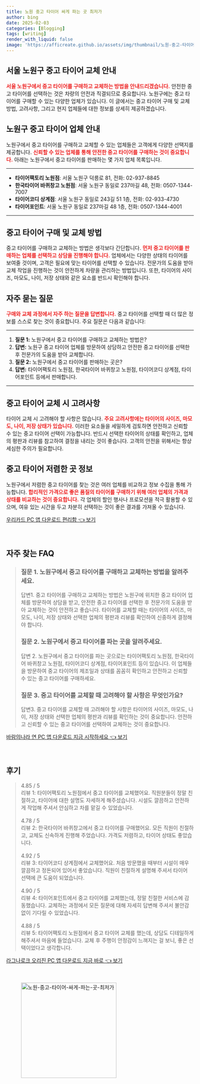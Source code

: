 ```yaml
---
title: 노원 중고 타이어 싸게 파는 곳 최저가
author: bing
date: 2025-02-03
categories: [Blogging]
tags: [writing]
render_with_liquid: false
image: 'https://afficreate.github.io/assets/img/thumbnail/노원-중고-타이어-싸게-파는-곳-최저가.webp'
---
```



<h2 id='서울_노원구_중고_타이어_교체_안내'>서울 노원구 중고 타이어 교체 안내</h2>

<p><b><span style="color: #ee2323;">서울 노원구에서 중고 타이어를 구매하고 교체하는 방법을 안내드리겠습니다.</span></b> 안전한 중고 타이어를 선택하는 것은 차량의 안전과 직결되므로 중요합니다. 노원구에는 중고 타이어를 구매할 수 있는 다양한 업체가 있습니다. 이 글에서는 중고 타이어 구매 및 교체 방법, 고려사항, 그리고 현지 업체들에 대한 정보를 상세히 제공하겠습니다.</p>

<h2 id='노원구_중고_타이어_업체_안내'>노원구 중고 타이어 업체 안내</h2>

<p>노원구에서 중고 타이어를 구매하고 교체할 수 있는 업체들은 고객에게 다양한 선택지를 제공합니다. <b><span style="color: #ee2323;">신뢰할 수 있는 업체를 통해 안전한 중고 타이어를 구매하는 것이 중요합니다.</span></b> 아래는 노원구에서 중고 타이어를 판매하는 몇 가지 업체 목록입니다.</p>

<hr />

<ul>
    <li><b>타이어팩토리 노원점</b>: 서울 노원구 덕릉로 81, 전화: 02-937-8845</li>
    <li><b>한국타이어 바퀴창고 노원점</b>: 서울 노원구 동일로 237마길 48, 전화: 0507-1344-7007</li>
    <li><b>타이어코디 상계점</b>: 서울 노원구 동일로 243길 51 1층, 전화: 02-933-4730</li>
    <li><b>타이어포인트</b>: 서울 노원구 동일로 237마길 48 1층, 전화: 0507-1344-4001</li>
</ul>

<hr />

<h2 id='중고_타이어_구매_및_교체방법'>중고 타이어 구매 및 교체 방법</h2>

<p>중고 타이어를 구매하고 교체하는 방법은 생각보다 간단합니다. <b><span style="color: #ee2323;">먼저 중고 타이어를 판매하는 업체를 선택하고 상담을 진행해야 합니다.</span></b> 업체에서는 다양한 상태의 타이어를 보여줄 것이며, 고객은 필요에 맞는 타이어를 선택할 수 있습니다. 전문가의 도움을 받아 교체 작업을 진행하는 것이 안전하게 차량을 관리하는 방법입니다. 또한, 타이어의 사이즈, 마모도, 나이, 저장 상태와 같은 요소를 반드시 확인해야 합니다.</p>

<h2 id='자주_묻는_질문'>자주 묻는 질문</h2>

<p><b><span style="color: #ee2323;">구매와 교체 과정에서 자주 하는 질문을 답변합니다.</span></b> 중고 타이어를 선택할 때 더 많은 정보를 스스로 찾는 것이 중요합니다. 주요 질문은 다음과 같습니다:</p>

<hr />

<ol>
    <li><b>질문 1:</b> 노원구에서 중고 타이어를 구매하고 교체하는 방법은?</li>
    <li><b>답변:</b> 노원구 중고 타이어 업체를 방문하여 상담하고 안전한 중고 타이어를 선택한 후 전문가의 도움을 받아 교체합니다.</li>
    <li><b>질문 2:</b> 노원구에서 중고 타이어를 판매하는 곳은?</li>
    <li><b>답변:</b> 타이어팩토리 노원점, 한국타이어 바퀴창고 노원점, 타이어코디 상계점, 타이어포인트 등에서 판매합니다.</li>
</ol>

<hr />

<h2 id='중고_타이어_교체_시_고려사항'>중고 타이어 교체 시 고려사항</h2>

<p>타이어 교체 시 고려해야 할 사항은 많습니다. <b><span style="color: #ee2323;">주요 고려사항에는 타이어의 사이즈, 마모도, 나이, 저장 상태가 있습니다.</span></b> 이러한 요소들을 세밀하게 검토하면 안전하고 신뢰할 수 있는 중고 타이어 선택이 가능합니다. 반드시 선택한 타이어의 상태를 확인하고, 업체의 평판과 리뷰를 참고하여 결정을 내리는 것이 좋습니다. 고객의 안전을 위해서는 항상 세심한 주의가 필요합니다.</p>

<h2 id='중고_타이어_저렴한_곳_정보'>중고 타이어 저렴한 곳 정보</h2>

<p>노원구에서 저렴한 중고 타이어를 찾는 것은 여러 업체를 비교하고 정보 수집을 통해 가능합니다. <b><span style="color: #ee2323;">합리적인 가격으로 좋은 품질의 타이어를 구매하기 위해 여러 업체의 가격과 상태를 비교하는 것이 중요합니다.</span></b> 각 업체의 할인 행사나 프로모션을 적극 활용할 수 있으며, 여유 있는 시간을 두고 차분히 선택하는 것이 좋은 결과를 가져올 수 있습니다.</p>


<p><a class="click-button" title="우리카드 PC 앱 다운로드 편리함" href="https://afficreate.github.io/posts/%EC%9A%B0%EB%A6%AC%EC%B9%B4%EB%93%9C-PC-%EC%95%B1-%EB%8B%A4%EC%9A%B4%EB%A1%9C%EB%93%9C-%ED%8E%B8%EB%A6%AC%ED%95%A8/" rel="dofollow">우리카드 PC 앱 다운로드 편리함 👈 보기</a></p><br>
<h2 id='자주_찾는_FAQ'>자주 찾는 FAQ</h2>
<div itemscope="" itemtype="https://schema.org/FAQPage">
<blockquote>
<div itemscope="" itemprop="mainEntity" itemtype="https://schema.org/Question">
<h3 itemprop="name">질문 1. 노원구에서 중고 타이어를 구매하고 교체하는 방법을 알려주세요.</h3>
<div itemscope="" itemprop="acceptedAnswer" itemtype="https://schema.org/Answer">
<span itemprop="text">
<p>답변1. 중고 타이어를 구매하고 교체하는 방법은 노원구에 위치한 중고 타이어 업체를 방문하여 상담을 받고, 안전한 중고 타이어를 선택한 후 전문가의 도움을 받아 교체하는 것이 안전하고 좋습니다. 타이어를 교체할 때는 타이어의 사이즈, 마모도, 나이, 저장 상태와 선택한 업체의 평판과 리뷰를 확인하여 신중하게 결정해야 합니다.</p>
</span>
</div>
</div>
<div itemscope="" itemprop="mainEntity" itemtype="https://schema.org/Question">
<h3 itemprop="name">질문 2. 노원구에서 중고 타이어를 파는 곳을 알려주세요.</h3>
<div itemscope="" itemprop="acceptedAnswer" itemtype="https://schema.org/Answer">
<span itemprop="text">
<p>답변 2. 노원구에서 중고 타이어를 파는 곳으로는 타이어팩토리 노원점, 한국타이어 바퀴창고 노원점, 타이어코디 상계점, 타이어포인트 등이 있습니다. 이 업체들을 방문하여 중고 타이어의 제조일과 상태를 꼼꼼히 확인하고 안전하고 신뢰할 수 있는 중고 타이어를 구매하세요.</p>
</span>
</div>
</div>
<div itemscope="" itemprop="mainEntity" itemtype="https://schema.org/Question">
<h3 itemprop="name">질문 3. 중고 타이어를 교체할 때 고려해야 할 사항은 무엇인가요?</h3>
<div itemscope="" itemprop="acceptedAnswer" itemtype="https://schema.org/Answer">
<span itemprop="text">
<p>답변3. 중고 타이어를 교체할 때 고려해야 할 사항은 타이어의 사이즈, 마모도, 나이, 저장 상태와 선택한 업체의 평판과 리뷰를 확인하는 것이 중요합니다. 안전하고 신뢰할 수 있는 중고 타이어를 선택하여 교체하는 것이 중요합니다.</p>
</span>
</div>
</div>
</blockquote>
</div>
<p><a class="click-button" title="바람의나라 연 PC 앱 다운로드 지금 시작하세요" href="https://afficreate.github.io/posts/%EB%B0%94%EB%9E%8C%EC%9D%98%EB%82%98%EB%9D%BC-%EC%97%B0-PC-%EC%95%B1-%EB%8B%A4%EC%9A%B4%EB%A1%9C%EB%93%9C-%EC%A7%80%EA%B8%88-%EC%8B%9C%EC%9E%91%ED%95%98%EC%84%B8%EC%9A%94/" rel="dofollow">바람의나라 연 PC 앱 다운로드 지금 시작하세요 👈 보기</a></p><br>
<h2 id='후기'>후기</h2>
<div itemscope itemtype="https://schema.org/Product">
  <blockquote>
  <div itemprop="review" itemscope itemtype="https://schema.org/Review">
      <div itemprop="reviewRating" itemscope itemtype="https://schema.org/Rating"> <span itemprop="ratingValue">4.85</span> / <span itemprop="bestRating">5</span> </div>
      <span itemprop="reviewBody">리뷰 1: 타이어팩토리 노원점에서 중고 타이어를 교체했어요. 직원분들이 정말 친절하고, 타이어에 대한 설명도 자세하게 해주셨습니다. 시설도 깔끔하고 안전하게 작업해 주셔서 안심하고 차를 맡길 수 있었습니다.</span>
  </div>
  <br>
  <div itemprop="review" itemscope itemtype="https://schema.org/Review">
      <div itemprop="reviewRating" itemscope itemtype="https://schema.org/Rating"> <span itemprop="ratingValue">4.78</span> / <span itemprop="bestRating">5</span> </div>
      <span itemprop="reviewBody">리뷰 2: 한국타이어 바퀴창고에서 중고 타이어를 구매했어요. 모든 직원이 친절하고, 교체도 신속하게 진행해 주었습니다. 가격도 저렴하고, 타이어 상태도 좋았습니다.</span>
  </div>
  <br>
  <div itemprop="review" itemscope itemtype="https://schema.org/Review">
      <div itemprop="reviewRating" itemscope itemtype="https://schema.org/Rating"> <span itemprop="ratingValue">4.92</span> / <span itemprop="bestRating">5</span> </div>
      <span itemprop="reviewBody">리뷰 3: 타이어코디 상계점에서 교체했어요. 처음 방문했을 때부터 시설이 매우 깔끔하고 정돈되어 있어서 좋았습니다. 직원이 친절하게 설명해 주셔서 타이어 선택에 큰 도움이 되었습니다.</span>
  </div>
  <br>
  <div itemprop="review" itemscope itemtype="https://schema.org/Review">
      <div itemprop="reviewRating" itemscope itemtype="https://schema.org/Rating"> <span itemprop="ratingValue">4.90</span> / <span itemprop="bestRating">5</span> </div>
      <span itemprop="reviewBody">리뷰 4: 타이어포인트에서 중고 타이어를 교체했는데, 정말 친절한 서비스에 감동했습니다. 교체하는 과정에서 모든 질문에 대해 자세히 답변해 주셔서 불안감 없이 기다릴 수 있었습니다.</span>
  </div>
  <br>
  <div itemprop="review" itemscope itemtype="https://schema.org/Review">
      <div itemprop="reviewRating" itemscope itemtype="https://schema.org/Rating"> <span itemprop="ratingValue">4.88</span> / <span itemprop="bestRating">5</span> </div>
      <span itemprop="reviewBody">리뷰 5: 타이어팩토리 노원점에서 중고 타이어 교체를 했는데, 상담도 디테일하게 해주셔서 마음에 들었습니다. 교체 후 주행이 안정감이 느껴지는 걸 보니, 좋은 선택이었다고 생각합니다.</span>
  </div>
  </blockquote>
</div>
<p><a class="click-button" title="라그나로크 오리진 PC 앱 다운로드 지금 바로" href="https://afficreate.github.io/posts/%EB%9D%BC%EA%B7%B8%EB%82%98%EB%A1%9C%ED%81%AC-%EC%98%A4%EB%A6%AC%EC%A7%84-PC-%EC%95%B1-%EB%8B%A4%EC%9A%B4%EB%A1%9C%EB%93%9C-%EC%A7%80%EA%B8%88-%EB%B0%94%EB%A1%9C/" rel="dofollow">라그나로크 오리진 PC 앱 다운로드 지금 바로 👈 보기</a></p><br>
<figure class="image"><img src="https://afficreate.github.io/assets/img/thumbnail/노원-중고-타이어-싸게-파는-곳-최저가.webp" alt="노원-중고-타이어-싸게-파는-곳-최저가" width="256" height="256"></figure>